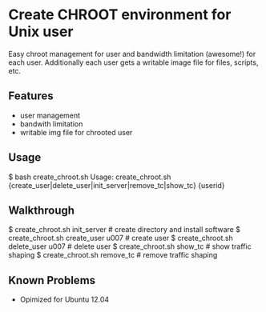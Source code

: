 
Create CHROOT environment for Unix user
=============

Easy chroot management for user and bandwidth limitation (awesome!) for each user. Additionally each user gets a writable image file for files, scripts, etc.

Features
-------

* user management
* bandwith limitation
* writable img file for chrooted user

Usage
-------

$ bash create_chroot.sh
Usage: create_chroot.sh {create_user|delete_user|init_server|remove_tc|show_tc} {userid}

Walkthrough
-------

$ create_chroot.sh init_server # create directory and install software
$ create_chroot.sh create_user u007 # create user
$ create_chroot.sh delete_user u007 # delete user
$ create_chroot.sh show_tc # show traffic shaping
$ create_chroot.sh remove_tc # remove traffic shaping

Known Problems
-------

* Opimized for Ubuntu 12.04


